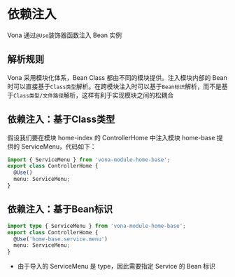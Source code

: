# 依赖注入

Vona 通过`@Use`装饰器函数注入 Bean 实例

## 解析规则

Vona 采用模块化体系，Bean Class 都由不同的模块提供。注入模块内部的 Bean 时可以直接基于`Class类型`解析。在跨模块注入时可以基于`Bean标识`解析，而不是基于`Class类型/文件路径`解析，这样有利于实现模块之间的松耦合

## 依赖注入：基于Class类型

假设我们要在模块 home-index 的 ControllerHome 中注入模块 home-base 提供的 ServiceMenu，代码如下：

``` typescript
import { ServiceMenu } from 'vona-module-home-base';
export class ControllerHome {
  @Use()
  menu: ServiceMenu;
}  
```

## 依赖注入：基于Bean标识

``` typescript
import type { ServiceMenu } from 'vona-module-home-base';
export class ControllerHome {
  @Use('home-base.service.menu')
  menu: ServiceMenu;
}  
```

- 由于导入的 ServiceMenu 是 type，因此需要指定 Service 的 Bean 标识
